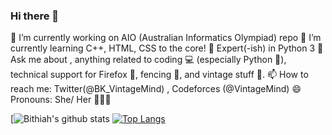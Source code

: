 ### Hi there 👋


 🔭 I’m currently working on AIO (Australian Informatics Olympiad) repo
 🌱 I’m currently learning C++, HTML, CSS to the core! 
 🧐 Expert(-ish) in Python 3
 💬 Ask me about , anything related to coding 💻 (especially Python  🐍), technical support for Firefox 🦊, fencing 🤺, and vintage stuff 🎺.
 📫 How to reach me: Twitter(@BK_VintageMind) , Codeforces (@VintageMind)
 😄 Pronouns: She/ Her 👩🏻‍💻
    
[![Bithiah's github stats](https://github-readme-stats.vercel.app/api?username=vintagemind)
[![Top Langs](https://github-readme-stats.vercel.app/api/top-langs/?username=vintagemind)](https://github.com/vintagemind/github-readme-stats)

    
 
